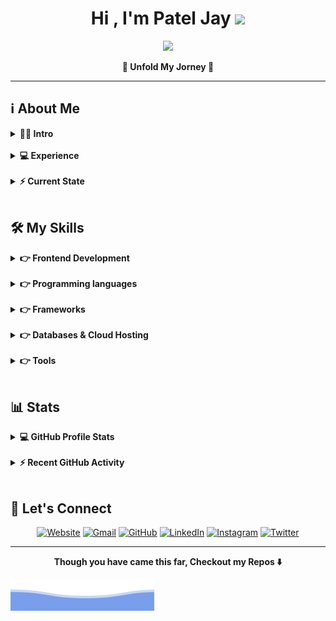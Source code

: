 <h1 align="center">Hi , I'm Patel Jay <img src="https://media.giphy.com/media/hvRJCLFzcasrR4ia7z/giphy.gif" width="35"></h1>
<p align="center">
  <a href="https://github.com/DenverCoder1/readme-typing-svg"><img src="https://readme-typing-svg.herokuapp.com?font=Quando&color=3da47a&size=24&center=true&vCenter=true&lines=Full+Stack+Web+Developer;Open+Source+Contributer;AI+%7C+ML+Enthusiastic;Researcher;Ready+For+The+Challenges"></a>
</p>

<p align="center"><b>🌟 Unfold My Jorney 🌟</b></p>
<hr/>

## ℹ️ About Me 

<details> 
  <summary><b>👱‍♂️ Intro</b></summary>
  <br/>
  <p>
    <img align="right" src="programmer.svg" alt="programmer" width="25%">
    <p align="left">
        <p>🏫 &nbsp;Pursuing my B.tech Degree In Information and Communication Technology From PDEU.</p>
        <p>💙 &nbsp;A Passionate Techie who Loves to take New Challenges in life and to concur it.</p>
        <p>✨ &nbsp;Busy In Crafting My Future Success Story.</p>
        <p>📘 &nbsp;Always Motivated to Learn Something New Everyday.</p>
        <p>♟️ &nbsp;Like to Play Chess in My Free Time.</p>
    </p>
  </p>
</details>
<br/>
<details> 
  <summary><b>💻 Experience </b></summary>
  <br/>
  <p>
    <img align="right" src="work.svg" alt="work" width="25%">
    <p align="left">
        <p>🏢 &nbsp;Full Stack Web Developer At <a href="https://www.infopercept.com">Infopercept Consulting</a> &nbsp;&nbsp;<i>(Apr 2021 - Present)</i></p>
	<p>🏢 &nbsp;Backend Developer Intern At <a href="https://caarya.in/">Caarya</a> &nbsp;&nbsp;<i>(Nov 2021 - Feb 2022)</i></p>
        <p>🌈 &nbsp;Beta Student Ambassador At <a href="https://studentambassadors.microsoft.com/">Microsoft Learn Student Ambassador</a> &nbsp;&nbsp;<i>(Jan 2021 - Present)</i></p>
        <p>👨‍💻 &nbsp;Web Head At <a href="https://encodepdeu.org">Encode - The Computer Science Club</a> &nbsp;&nbsp;<i>(Oct 2020 - Present)</i></p>
        <p>🎫 &nbsp;Technical Head At <a href="https://csi-india.org.in">Computer Society of India</a> &nbsp;&nbsp;<i>(Nov 2020 - Present)</i></p>
        <p>🌐 &nbsp;General Secretory At <a href="https://dsc.community.dev/pandit-deendayal-petroleum-university">Developer Student Club</a> &nbsp;&nbsp;<i>(Nov 2020 - Present)</i></p>
    </p>
  </p>
</details>
<br/>
<details> 
  <summary><b>⚡ Current State </b></summary>
  <br/>
  <p>
    <img align="right" src="learning.svg" alt="learning" width="25%">
    <p align="left">
        <p>📗 &nbsp;I am Currently Learning Next.js</p>
        <p>🚧 &nbsp;I am Currently Working on <a href="https://pateljay.me">Portfolio Website</a>.</p>
        <p>💬 &nbsp;Feel free to Reach out to me for any Tech Related Stuffs.</p>
    </p>
  </p>
</details>
<br/>

## 🛠️ My Skills

<details> 
  <summary><b>👉 Frontend Development</b></summary>
  <br/>
  <p align="left">
      <img alt="C" src="https://img.shields.io/badge/HTML5-E34F26?style=for-the-badge&logo=html5&logoColor=white">
      <img alt="C" src="https://img.shields.io/badge/CSS3-1572B6?style=for-the-badge&logo=css3&logoColor=white">
      <img alt="C" src="https://img.shields.io/badge/JavaScript-323330?style=for-the-badge&logo=javascript&logoColor=F7DF1E">
      <img alt="C" src="https://img.shields.io/badge/json-5E5C5C?style=for-the-badge&logo=json&logoColor=white">
      <img alt="C" src="https://img.shields.io/badge/TypeScript-007ACC?style=for-the-badge&logo=typescript&logoColor=white">
    
  </p>
</details>
<br/>
<details> 
  <summary><b>👉 Programming languages</b></summary>
  <br/>
  <p align="left"> 
      <img alt="C" src="https://img.shields.io/badge/Python-FFD43B?style=for-the-badge&logo=python&logoColor=darkgreen">
      <img alt="C" src="https://img.shields.io/badge/C-00599C?style=for-the-badge&logo=c&logoColor=white">
      <img alt="C" src="https://img.shields.io/badge/PHP-777BB4?style=for-the-badge&logo=php&logoColor=white">
  </p>
</details>
<br/>
<details> 
  <summary><b>👉 Frameworks</b></summary>
  <br/>
  <p align="left"> 
      <img alt="C" src="https://img.shields.io/badge/React-20232A?style=for-the-badge&logo=react&logoColor=61DAFB">
      <img alt="C" src="https://img.shields.io/badge/Markdown-000000?style=for-the-badge&logo=markdown&logoColor=white">
      <img alt="C" src="https://img.shields.io/badge/AngularJS-E23237?style=for-the-badge&logo=angularjs&logoColor=white">
      <img alt="C" src="https://img.shields.io/badge/Tailwind_CSS-38B2AC?style=for-the-badge&logo=tailwind-css&logoColor=white">
      <img alt="C" src="https://img.shields.io/badge/Bootstrap-563D7C?style=for-the-badge&logo=bootstrap&logoColor=white">
      <img alt="C" src="https://img.shields.io/badge/Material--UI-0081CB?style=for-the-badge&logo=material-ui&logoColor=white">
      <img alt="C" src="https://img.shields.io/badge/React_Router-CA4245?style=for-the-badge&logo=react-router&logoColor=white">
      <img alt="C" src="https://img.shields.io/badge/jQuery-0769AD?style=for-the-badge&logo=jquery&logoColor=white">
      <img alt="C" src="https://img.shields.io/badge/Chart.js-FF6384?style=for-the-badge&logo=chartdotjs&logoColor=white">
      <img alt="C" src="https://img.shields.io/badge/ThreeJs-black?style=for-the-badge&logo=three.js&logoColor=white">
      <img alt="C" src="https://img.shields.io/badge/Node.js-339933?style=for-the-badge&logo=nodedotjs&logoColor=white">
      <img alt="C" src="https://img.shields.io/badge/Express.js-000000?style=for-the-badge&logo=express&logoColor=white">
	  
  </p>
</details>
<br/>
<details> 
  <summary><b>👉 Databases & Cloud Hosting</b></summary>
  <br/>
  <p align="left"> 
      <img alt="C" src="https://img.shields.io/badge/MySQL-FF5E11?style=for-the-badge&logo=mysql&logoColor=white">
      <img alt="C" src="https://img.shields.io/badge/microsoft%20azure-0089D6?style=for-the-badge&logo=microsoft-azure&logoColor=white">
      <img alt="C" src="https://img.shields.io/badge/Heroku-430098?style=for-the-badge&logo=heroku&logoColor=white">
      <img alt="C" src="https://img.shields.io/badge/GitHub-100000?style=for-the-badge&logo=github&logoColor=white">
      <img alt="C" src="https://img.shields.io/badge/MongoDB-4EA94B?style=for-the-badge&logo=mongodb&logoColor=white">
      <img alt="C" src="https://img.shields.io/badge/postgres-%23316192.svg?style=for-the-badge&logo=postgresql&logoColor=white">
  </p>
</details>
<br/>
<details> 
  <summary><b>👉 Tools</b></summary>
  <br/>
  <p align="left"> 
      <img alt="C" src="https://img.shields.io/badge/Visual_Studio_Code-0078D4?style=for-the-badge&logo=visual%20studio%20code&logoColor=white">
      <img alt="C" src="https://img.shields.io/badge/Git-F05032?style=for-the-badge&logo=git&logoColor=white">
      <img alt="C" src="https://img.shields.io/badge/Canva-%2300C4CC.svg?&style=for-the-badge&logo=Canva&logoColor=white">
      <img alt="C" src="https://img.shields.io/badge/Figma-F24E1E?style=for-the-badge&logo=figma&logoColor=white">
  </p>
</details>
<br/>

## 📊 Stats

<details> 
  <summary><b>💻 GitHub Profile Stats</b></summary>
  <br/>
  <p>
    <p align="center"><img align="center" src="https://github-readme-stats.vercel.app/api?username=jaypatel31&show_icons=true&locale=en&theme=vue-dark" alt="jaypatel31" height="180em"/></p>
    <p align="center"><img align="center" src="https://github-readme-stats.vercel.app/api/top-langs?username=jaypatel31&show_icons=true&locale=en&layout=compact&theme=vue-dark" alt="jaypatel31" height="180em"/></p>
    <p align="center"><img  src="https://github-readme-streak-stats.herokuapp.com/?user=jaypatel31&theme=vue-dark" alt="jaypatel31" />
  </p></p>
    
</details>
<br/>
<details>
  <summary><b>⚡ Recent GitHub Activity</b></summary>
  <br/>
   <a href="https://github.com/jaypatel31"><img alt="Jay's Activity Graph" src="https://activity-graph.herokuapp.com/graph?username=jaypatel31&custom_title=Jay%20Patel%27s%20Contribution%20Graph&theme=github-light&bg_color=273849&line=3da47a&color=fff" /></a>
  <br/>

</details>
<br/>

## 🔗 Let's Connect
<p align="center">
  <a href="https://pateljay.me/"><img src="https://img.icons8.com/bubbles/50/000000/web.png" alt="Website"/></a>
	<a href="mailto:jaypatel32157@gmail.com"><img src="https://img.icons8.com/bubbles/50/000000/gmail.png" alt="Gmail"/></a>
	<a href="https://github.com/jaypatel31"><img src="https://img.icons8.com/bubbles/50/000000/github.png" alt="GitHub"/></a>
	<a href="https://www.linkedin.com/in/--jaypatel--/"><img src="https://img.icons8.com/bubbles/50/000000/linkedin.png" alt="LinkedIn"/></a>
	<a href="https://www.instagram.com/jaypatel98196/"><img src="https://img.icons8.com/bubbles/50/000000/instagram.png" alt="Instagram"/></a>
  <a href="https://twitter.com/jaypate83597666"><img src="https://img.icons8.com/bubbles/50/000000/twitter.png" alt="Twitter"/></a>
</p>
<hr/>
<p align="center"><b>Though you have came this far, Checkout my Repos ⬇️</b></p>

![Jay_Patel](https://github.com/jaypatel31/jaypatel31/blob/master/bottom_header.svg)
<br>
 
